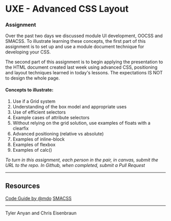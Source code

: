 # UXE - Advanced CSS Layout

### Assignment

Over the past two days we discussed module UI development, OOCSS and SMACSS. To illustrate learning these concepts, the first part of this assignment is to set up and use a module document technique for developing your CSS. 

The second part of this assignment is to begin applying the presentation to the HTML document created last week using advanced CSS, positioning and layout techniques learned in today's lessons. The expectations IS NOT to design the whole page. 

#### Concepts to illustrate:

1. Use if a Grid system
2. Understanding of the box model and appropriate uses 
3. Use of efficient selectors
4. Example cases of attribute selectors 
5. Without relying on the grid solution, use examples of floats with a clearfix
6. Advanced positioning (relative vs absolute)
7. Examples of inline-block
8. Examples of flexbox
9. Examples of calc()

*To turn in this assignment, each person in the pair, in canvas, submit the URL to the    repo.*
*In Github, when completed, submit a Pull Request*

****

## Resources

[Code Guide by @mdo](http://mdo.github.io/code-guide/)
[SMACSS](http://smacss.com/)

****
Tyler Anyan and Chris Eisenbraun
